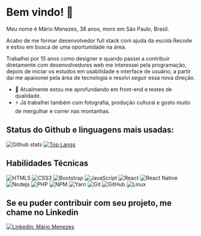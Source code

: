 # Bem vindo! 👋

Meu nome é Mário Menezes, 38 anos, moro em São Paulo, Brasil.

Acabo de me formar desenvolvedor full stack com ajuda da escola Recode e estou em busca de uma oportunidade na área.

Trabalhei por 15 anos como designer e quando passei a contribuir diretamente com desenvolvedores web me interessei pela programação, depois de iniciar os estudos em usabilidade e interface de usuário, a partir daí me apaixonei pela área de tecnologia e resolvi seguir essa nova direção. 


- 🌱 Atualmente estou me aprofundando em front-end e testes de qualidade.
- ⚡ Já trabalhei também com fotografia, produção cultural e gosto muito de mergulhar e correr nas montanhas.

## Status do Github e linguagens mais usadas:

![Github stats](https://github-readme-stats.vercel.app/api?username=menezesmario&hide=issues&theme=chartreuse-dark&show_icons=true&hide_border=false&count_private=true&include_all_commits=true&line_height=24.5)
[![Top Langs](https://github-readme-stats.vercel.app/api/top-langs/?username=menezesmario&layout=compact&theme=chartreuse-dark&langs_count=10)](https://github.com/menezesmario/github-readme-stats)

## Habilidades Técnicas

![HTML5](https://img.shields.io/badge/-HTML5-E34F26?style=flat-square&logo=html5&logoColor=white)
![CSS3](https://img.shields.io/badge/-CSS3-1572B6?style=flat-square&logo=css3)
![Bootstrap](https://img.shields.io/badge/-Bootstrap-563D7C?style=flat-square&logo=bootstrap)
![JavaScript](https://img.shields.io/badge/-JavaScript-black?style=flat-square&logo=javascript)
![React](https://img.shields.io/badge/-React-black?style=flat-square&logo=react)
![React Native](https://img.shields.io/badge/-React%20Native-45b8d8?style=flat-square&logo=react&logoColor=white)
![Nodejs](https://img.shields.io/badge/NodeJs-339933.svg?logo=node.js&logoColor=white)
![PHP](https://img.shields.io/badge/-PHP-8892BF?style=flat-square&logo=php&logoColor=white)
![NPM](https://img.shields.io/badge/NPM-CB3837.svg?logo=npm)
![Yarn](https://img.shields.io/badge/Yarn-2C8EBB.svg?logo=yarn&logoColor=white)
![Git](https://img.shields.io/badge/-Git-black?style=flat-square&logo=git)
![GitHub](https://img.shields.io/badge/-GitHub-181717?style=flat-square&logo=github)
![Linux](https://img.shields.io/badge/-Linux-16C60C?style=flat-square&logo=linux&logoColor=white)



## Se eu puder contribuir com seu projeto, me chame no Linkedin

[![Linkedin: Mário Menezes](https://img.shields.io/badge/-MárioMenezes-blue?style=flat-square&logo=Linkedin&logoColor=white&link=https://www.linkedin.com/in/menezesmario/)](https://www.linkedin.com/in/menezesmario/)


